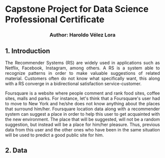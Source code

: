 # Capstone Project for Data Science Professional Certificate
### <p align="center"> Author: Haroldo Vélez Lora</p>


## 1. Introduction
<p align="justify">The Recommender Systems (RS) are widely used in applications such as Netflix, Facebook, Instagram, among others. A RS is a system able to recognize patterns in order to make valuable suggestions of related material. Customers often do not know what specifically want, this along with a RS converge in a bidirectional satisfaction service-customer.  </p>

<p align="justify">Foursquare is a website where people comment and rank food sites, coffee sites, malls and parks. For instance, let's think that a Foursquare's user had to move to New York and he/she does not know anything about the places that surround him/her. Foursquare location data along with a recommender system can suggest a place in order to help this user to get acquainted with the new environment. The place that will be suggested, will not be a random suggestion, but instead will be a place for him/her pleasure. Thus, previous data from this user and the other ones who have been in the same situation will be used to predict a good public site for him.</p>

## 2. Data


